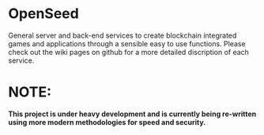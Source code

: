 # OpenSeed
General server and back-end services to create blockchain integrated games and applications through a sensible easy to use functions. Please check out the wiki pages on github for a more detailed discription of each service.  

# **NOTE:** 

**This project is under heavy development and is currently being re-written using more modern methodologies for speed and security.**


